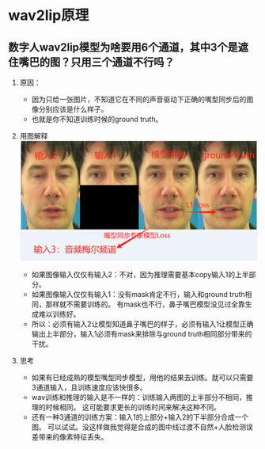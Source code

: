 # wav2lip原理

## 数字人wav2lip模型为啥要用6个通道，其中3个是遮住嘴巴的图？只用三个通道不行吗？
1. 原因：
    - 因为只给一张图片，不知道它在不同的声音驱动下正确的嘴型同步后的图像分别应该是什么样子。
    - 也就是你不知道训练时候的ground truth。
2. 用图解释
   ![](.images/d9b3661d.png)
   - 如果图像输入仅仅有输入2：不对，因为推理需要基本copy输入1的上半部分。
   - 如果图像输入仅仅有输入1：没有mask肯定不行，输入和ground truth相同，那样就不需要训练的。 有mask也不行，鼻子嘴巴模型没见过全靠生成难以训练好。
   - 所以：必须有输入2让模型知道鼻子嘴巴的样子，必须有输入1让模型正确输出上半部分，输入1必须有mask来排除与ground truth相同部分带来的干扰。

3. 思考
   - 如果有已经成熟的模型嘴型同步模型，用他的结果去训练。就可以只需要3通道输入，且训练速度应该快很多。
   - wav训练和推理的输入是不一样的：训练输入两图的上半部分不相同，推理的时候相同。 这可能要求更长的训练时间来解决这种不同。
   - 还有一种3通道的训练方案：输入1的上部分+输入2的下半部分合成一个图。 可以试试。没这样做我觉得是合成的图中线过渡不自然+人脸检测误差带来的像素特征丢失。
